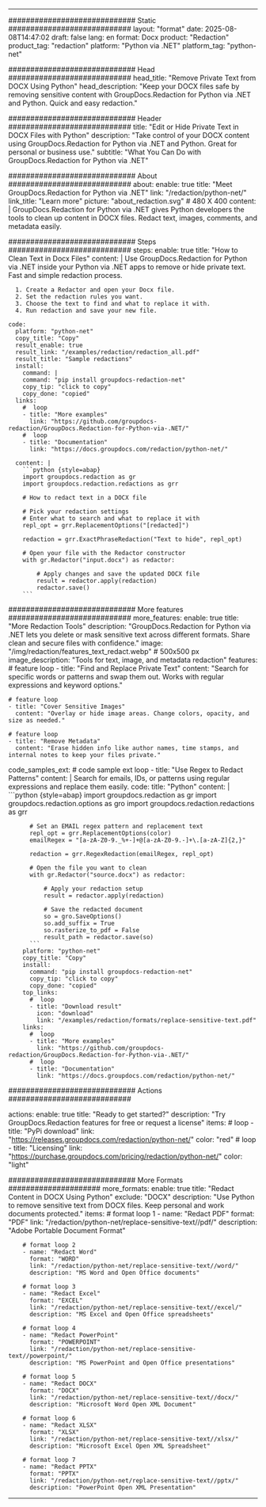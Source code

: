 
---
############################# Static ############################
layout: "format"
date:  2025-08-08T14:47:02
draft: false
lang: en
format: Docx
product: "Redaction"
product_tag: "redaction"
platform: "Python via .NET"
platform_tag: "python-net"

############################# Head ############################
head_title: "Remove Private Text from DOCX Using Python"
head_description: "Keep your DOCX files safe by removing sensitive content with GroupDocs.Redaction for Python via .NET and Python. Quick and easy redaction."

############################# Header ############################
title: "Edit or Hide Private Text in DOCX Files with Python" 
description: "Take control of your DOCX content using GroupDocs.Redaction for Python via .NET and Python. Great for personal or business use."
subtitle: "What You Can Do with GroupDocs.Redaction for Python via .NET" 

############################# About ############################
about:
    enable: true
    title: "Meet GroupDocs.Redaction for Python via .NET"
    link: "/redaction/python-net/"
    link_title: "Learn more"
    picture: "about_redaction.svg" # 480 X 400
    content: |
       GroupDocs.Redaction for Python via .NET gives Python developers the tools to clean up content in DOCX files. Redact text, images, comments, and metadata easily.

############################# Steps ############################
steps:
    enable: true
    title: "How to Clean Text in Docx Files"
    content: |
      Use GroupDocs.Redaction for Python via .NET inside your Python via .NET apps to remove or hide private text. Fast and simple redaction process.
      
      1. Create a Redactor and open your Docx file.
      2. Set the redaction rules you want.
      3. Choose the text to find and what to replace it with.
      4. Run redaction and save your new file.
   
    code:
      platform: "python-net"
      copy_title: "Copy"
      result_enable: true
      result_link: "/examples/redaction/redaction_all.pdf"
      result_title: "Sample redactions"
      install:
        command: |
        command: "pip install groupdocs-redaction-net"
        copy_tip: "click to copy"
        copy_done: "copied"
      links:
        #  loop
        - title: "More examples"
          link: "https://github.com/groupdocs-redaction/GroupDocs.Redaction-for-Python-via-.NET/"
        #  loop
        - title: "Documentation"
          link: "https://docs.groupdocs.com/redaction/python-net/"
          
      content: |
        ```python {style=abap}
        import groupdocs.redaction as gr
        import groupdocs.redaction.redactions as grr

        # How to redact text in a DOCX file

        # Pick your redaction settings
        # Enter what to search and what to replace it with
        repl_opt = grr.ReplacementOptions("[redacted]")
                
        redaction = grr.ExactPhraseRedaction("Text to hide", repl_opt)

        # Open your file with the Redactor constructor
        with gr.Redactor("input.docx") as redactor:

            # Apply changes and save the updated DOCX file
            result = redactor.apply(redaction)
            redactor.save()
        ```            


############################# More features ############################
more_features:
  enable: true
  title: "More Redaction Tools"
  description: "GroupDocs.Redaction for Python via .NET lets you delete or mask sensitive text across different formats. Share clean and secure files with confidence."
  image: "/img/redaction/features_text_redact.webp" # 500x500 px
  image_description: "Tools for text, image, and metadata redaction"
  features:
    # feature loop
    - title: "Find and Replace Private Text"
      content: "Search for specific words or patterns and swap them out. Works with regular expressions and keyword options."

    # feature loop
    - title: "Cover Sensitive Images"
      content: "Overlay or hide image areas. Change colors, opacity, and size as needed."

    # feature loop
    - title: "Remove Metadata"
      content: "Erase hidden info like author names, time stamps, and internal notes to keep your files private."
      
  code_samples_ext:
    # code sample ext loop
    - title: "Use Regex to Redact Patterns"
      content: |
        Search for emails, IDs, or patterns using regular expressions and replace them easily.
      code:
        title: "Python"
        content: |
          ```python {style=abap}
          import groupdocs.redaction as gr
          import groupdocs.redaction.options as gro
          import groupdocs.redaction.redactions as grr

          # Set an EMAIL regex pattern and replacement text
          repl_opt = grr.ReplacementOptions(color)
          emailRegex = "[a-zA-Z0-9._%+-]+@[a-zA-Z0-9.-]+\.[a-zA-Z]{2,}"

          redaction = grr.RegexRedaction(emailRegex, repl_opt)

          # Open the file you want to clean
          with gr.Redactor("source.docx") as redactor:

              # Apply your redaction setup
              result = redactor.apply(redaction)

              # Save the redacted document
              so = gro.SaveOptions()
              so.add_suffix = True
              so.rasterize_to_pdf = False
              result_path = redactor.save(so)
          ```
        platform: "python-net"
        copy_title: "Copy"
        install:
          command: "pip install groupdocs-redaction-net"
          copy_tip: "click to copy"
          copy_done: "copied"
        top_links:
          #  loop
          - title: "Download result"
            icon: "download"
            link: "/examples/redaction/formats/replace-sensitive-text.pdf"
        links:
          #  loop
          - title: "More examples"
            link: "https://github.com/groupdocs-redaction/GroupDocs.Redaction-for-Python-via-.NET/"
          #  loop
          - title: "Documentation"
            link: "https://docs.groupdocs.com/redaction/python-net/"


############################# Actions ############################

actions:
  enable: true
  title: "Ready to get started?"
  description: "Try GroupDocs.Redaction features for free or request a license"
  items:
    #  loop
    - title: "PyPi download"
      link: "https://releases.groupdocs.com/redaction/python-net/"
      color: "red"
        #  loop
    - title: "Licensing"
      link: "https://purchase.groupdocs.com/pricing/redaction/python-net/"
      color: "light"


############################# More Formats #####################
more_formats:
    enable: true
    title: "Redact Content in DOCX Using Python"
    exclude: "DOCX"
    description: "Use Python to remove sensitive text from DOCX files. Keep personal and work documents protected."
    items: 
        # format loop 1
        - name: "Redact PDF"
          format: "PDF"
          link: "/redaction/python-net/replace-sensitive-text//pdf/"
          description: "Adobe Portable Document Format"

        # format loop 2
        - name: "Redact Word"
          format: "WORD"
          link: "/redaction/python-net/replace-sensitive-text//word/"
          description: "MS Word and Open Office documents"
          
        # format loop 3
        - name: "Redact Excel"
          format: "EXCEL"
          link: "/redaction/python-net/replace-sensitive-text//excel/"
          description: "MS Excel and Open Office spreadsheets"

        # format loop 4
        - name: "Redact PowerPoint"
          format: "POWERPOINT"
          link: "/redaction/python-net/replace-sensitive-text//powerpoint/"
          description: "MS PowerPoint and Open Office presentations"

        # format loop 5
        - name: "Redact DOCX"
          format: "DOCX"
          link: "/redaction/python-net/replace-sensitive-text//docx/"
          description: "Microsoft Word Open XML Document"
          
        # format loop 6
        - name: "Redact XLSX"
          format: "XLSX"
          link: "/redaction/python-net/replace-sensitive-text//xlsx/"
          description: "Microsoft Excel Open XML Spreadsheet"
          
        # format loop 7
        - name: "Redact PPTX"
          format: "PPTX"
          link: "/redaction/python-net/replace-sensitive-text//pptx/"
          description: "PowerPoint Open XML Presentation"


---